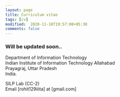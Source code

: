 ```yaml
---
layout: page
title: Curriculum vitae
tags: [cv]
modified:  2020-11-18T19:57:00+05:30
comments: false
---
```



### Will be updated soon..

Department of Information Technology
<br/>Indian Institute of Information Technology Allahabad
<br/>Prayagraj, Uttar Pradesh
<br/>India.

SILP Lab (CC-2)
<br/>
Email [rohit129iiita] at [gmail.com] 
